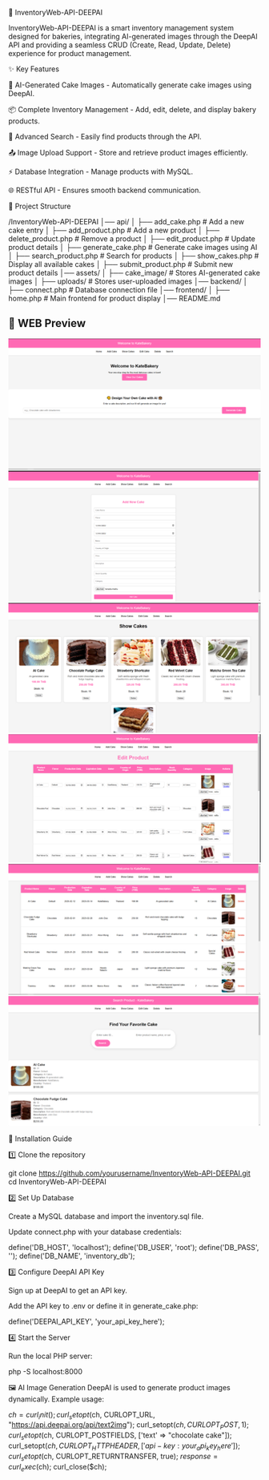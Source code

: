 🍰 InventoryWeb-API-DEEPAI

InventoryWeb-API-DEEPAI is a smart inventory management system designed for bakeries, integrating AI-generated images through the DeepAI API and providing a seamless CRUD (Create, Read, Update, Delete) experience for product management.

✨ Key Features

🎨 AI-Generated Cake Images - Automatically generate cake images using DeepAI.

📦 Complete Inventory Management - Add, edit, delete, and display bakery products.

🔎 Advanced Search - Easily find products through the API.

📤 Image Upload Support - Store and retrieve product images efficiently.

⚡ Database Integration - Manage products with MySQL.

🌐 RESTful API - Ensures smooth backend communication.

📂 Project Structure

/InventoryWeb-API-DEEPAI
│── api/
│   ├── add_cake.php           # Add a new cake entry
│   ├── add_product.php        # Add a new product
│   ├── delete_product.php     # Remove a product
│   ├── edit_product.php       # Update product details
│   ├── generate_cake.php      # Generate cake images using AI
│   ├── search_product.php     # Search for products
│   ├── show_cakes.php         # Display all available cakes
│   ├── submit_product.php     # Submit new product details
│── assets/
│   ├── cake_image/            # Stores AI-generated cake images
│   ├── uploads/               # Stores user-uploaded images
│── backend/
│   ├── connect.php            # Database connection file
│── frontend/
│   ├── home.php               # Main frontend for product display
│── README.md

## 🎨 WEB Preview
![HOME!](assets/webpage/image1.png)
![ADDCAKE!](assets/webpage/image2.png)
![SHOWCAKE!](assets/webpage/image3.png)
![EDITCAKE!](assets/webpage/image4.png)
![DELETECAKE!](assets/webpage/image5.png)
![SEARCHCAKE!](assets/webpage/image6.png)

🚀 Installation Guide

1️⃣ Clone the repository

git clone https://github.com/yourusername/InventoryWeb-API-DEEPAI.git
cd InventoryWeb-API-DEEPAI

2️⃣ Set Up Database

Create a MySQL database and import the inventory.sql file.

Update connect.php with your database credentials:

define('DB_HOST', 'localhost');
define('DB_USER', 'root');
define('DB_PASS', '');
define('DB_NAME', 'inventory_db');

3️⃣ Configure DeepAI API Key

Sign up at DeepAI to get an API key.

Add the API key to .env or define it in generate_cake.php:

define('DEEPAI_API_KEY', 'your_api_key_here');

4️⃣ Start the Server

Run the local PHP server:

php -S localhost:8000

🖼 AI Image Generation
DeepAI is used to generate product images dynamically.
Example usage:

$ch = curl_init();
curl_setopt($ch, CURLOPT_URL, "https://api.deepai.org/api/text2img");
curl_setopt($ch, CURLOPT_POST, 1);
curl_setopt($ch, CURLOPT_POSTFIELDS, ['text' => "chocolate cake"]);
curl_setopt($ch, CURLOPT_HTTPHEADER, ['api-key: your_api_key_here']);
curl_setopt($ch, CURLOPT_RETURNTRANSFER, true);
$response = curl_exec($ch);
curl_close($ch);